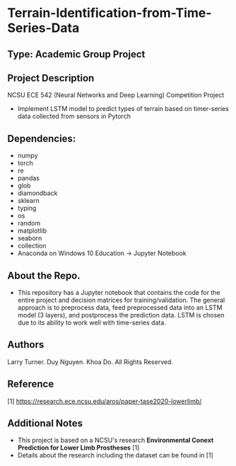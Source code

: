 # Terrain-Identification-from-Time-Series-Data

## Type: Academic Group Project

## Project Description
NCSU ECE 542 (Neural Networks and Deep Learning) Competition Project
  - Implement LSTM model to predict types of terrain based on timer-series data collected from sensors in Pytorch

## Dependencies:
  - numpy
  - torch
  - re
  - pandas
  - glob
  - diamondback
  - sklearn
  - typing
  - os
  - random
  - matplotlib
  - seaborn
  - collection
  - Anaconda on Windows 10 Education -> Jupyter Notebook
  
## About the Repo.
  - This repository has a Jupyter notebook that contains the code for the entire project and decision matrices for training/validation.  The general approach is to preprocess data, feed preprocessed data into an LSTM model (3 layers), and postprocess the prediction data.  LSTM is chosen due to its ability to work well with time-series data.

## Authors
Larry Turner. Duy Nguyen. Khoa Do. All Rights Reserved.

## Reference
[1] https://research.ece.ncsu.edu/aros/paper-tase2020-lowerlimb/

## Additional Notes
  - This project is based on a NCSU's research **Environmental Conext Prediction for Lower Limb Prostheses** [1]
  - Details about the research including the dataset can be found in [1]

